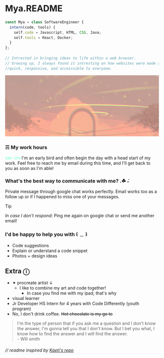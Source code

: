 # Mya.README 
  ```Javascript
const Mya = class SoftwareEngineer {
    intern(code, tools) {
      self.code = Javascript, HTML, CSS, Java;
      self.tools = React, Docker;
    }
};

// Intrested in bringing ideas to life within a web browser.
// Growing up, I always found it intresting on how websites were made and the way it ends up
//quick, responsive, and accesssible to everyone. 
```

<a href="https://images.app.goo.gl/ww5Jn4V8C5KFxpaC9"><img src="img/banner.png" height="200px" width="100%"/></a>

### ☴ My work hours
<code style="color : aquamarine">9AM-5PM</code> I'm an early bird and often begin the day with a head start of my work. Feel free to reach me by email during this time, and I'll get back to you as soon as I'm able!

### What's the best way to communicate with me? .☘︎ ݁˖
Private message through google chat works perfectly. Email works too as a follow up or if I happened to miss one of your messages. 
> [!TIP]
> _In case I don't respond:_ Ping me again on google chat or send me another email!

### I'd be happy to help you with ꒰ ﹍ ꒱
* Code suggestions
* Explain or understand a code snippet
* Photos + design ideas

## Extra  ⓘ
* ✦ procreate artist ↓ <br>
    - I like to combine my art and code together!
        - In case you find me with my ipad, that's why 
* visual learner <br>
* Jr Developer HS Intern for 4 years with Code Differently (youth program)
* No, I don't drink coffee. ~~Hot chocolate is my go to~~

> I'm the type of person that if you ask me a question and I don't know the answer, I'm gonna tell you that I don't know. But I bet you what, I know how to find the answer and I will find the answer. <br> - Will smith


###### // readme inspired by [Kaeti's repo][kaeti-repo]

[kaeti-repo]: https://github.com/kaeti/personal-readme

